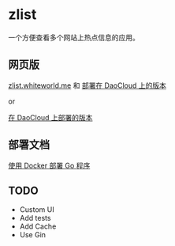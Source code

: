 # zlist

一个方便查看多个网站上热点信息的应用。

## 网页版

[zlist.whiteworld.me](http://zlist.whiteworld.me/) 和 [部署在 DaoCloud 上的版本](http://whiteworld-zlist-1.daoapp.io/)

or

[在 DaoCloud 上部署的版本](http://whiteworld-zlist-1.daoapp.io/)

## 部署文档

[使用 Docker 部署 Go 程序](http://blog.whiteworld.me/deploy-go-apps-with-docker/)

## TODO

- Custom UI
- Add tests
- Add Cache
- Use Gin
